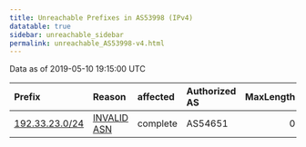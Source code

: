 ```yaml
---
title: Unreachable Prefixes in AS53998 (IPv4)
datatable: true
sidebar: unreachable_sidebar
permalink: unreachable_AS53998-v4.html
---
```


Data as of 2019-05-10 19:15:00 UTC


<div class="datatable-begin"></div>

| Prefix                                                 | Reason                                                                                                | affected   | Authorized AS   |   MaxLength | Anchor                           |   unreachable /24s |
|:-------------------------------------------------------|:------------------------------------------------------------------------------------------------------|:-----------|:----------------|------------:|:---------------------------------|-------------------:|
| [192.33.23.0/24](https://stat.ripe.net/192.33.23.0/24) | [INVALID ASN](https://rpki-validator.ripe.net/announcement-preview?asn=AS53998&prefix=192.33.23.0/24) | complete   | AS54651         |           0 | [ARIN](unreachable_ARIN-v4.html) |                  1 |

<div class="datatable-end"></div>